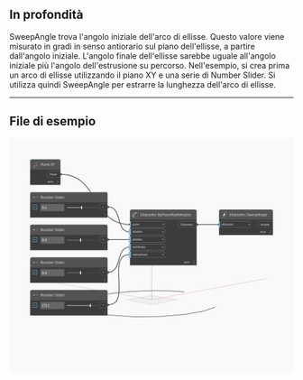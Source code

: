 ## In profondità
SweepAngle trova l'angolo iniziale dell'arco di ellisse. Questo valore viene misurato in gradi in senso antiorario sul piano dell'ellisse, a partire dall'angolo iniziale. L'angolo finale dell'ellisse sarebbe uguale all'angolo iniziale più l'angolo dell'estrusione su percorso. Nell'esempio, si crea prima un arco di ellisse utilizzando il piano XY e una serie di Number Slider. Si utilizza quindi SweepAngle per estrarre la lunghezza dell'arco di ellisse.
___
## File di esempio

![SweepAngle](./Autodesk.DesignScript.Geometry.EllipseArc.SweepAngle_img.jpg)

